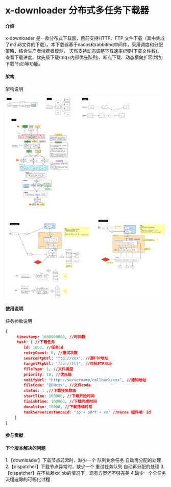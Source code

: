 # x-downloader 分布式多任务下载器

#### 介绍
x-downloader 是一款分布式下载器，目前支持HTTP、FTP 文件下载（其中集成了m3u8文件的下载）。本下载器基于nacos和rabbitmq中间件，采用调度和分配策略，结合生产者消费者模型，
天然支持动态调整下载速率(同时下载文件数)、查看下载进度、优先级下载(mq+内部优先队列)、断点下载、动态横向扩容(增加下载节点)等功能。
#### 架构
架构说明

![](./readme/image/x-downloader架构图.png)

#### 使用说明

任务参数说明

```json
{
	 timestamp: 1600000000, //时间戳 
	 task: { //下载任务
		id: 1001, //任务id     
		retryCount: 0, //重试次数   
		sourceFtpUrl: "ftp://xxx", //源FTP地址 
		targetFtpUrl: "ftp://ttt", //目标FTP地址     
		fileType: 1, //文件类型     
		priority: 10, //优先级     
		notifyUrl: "http://servername/callback/xxx", //通知地址     
		fileCode: "BDNxxx", //文件code     
		status: 1 ,//下载任务状态     
		startTime: 160000, //下载开始时间     
		finishTime: 160000, //下载完成时间     
		duraltion: 10000, //下载持续时常     
		taskServerInstanceId: "ip + port + xx" //nacos 组件唯一id 
	}
}
```




#### 参与贡献



#### 下个版本解决的问题
1.【downloader】下载节点异常时，缺少一个 队列剩余任务 自动再分配的处理
2.【dispatcher】下载节点异常时，缺少一个 重试任务队列 自动再分配的处理
3.【dispatcher】在不依赖xxljob的情况下，现有方案还不够完美
4.缺少一个全任务流程追踪的可视化过程
